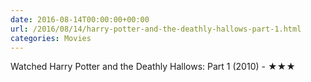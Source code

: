 ```yaml
---
date: 2016-08-14T00:00:00+00:00
url: /2016/08/14/harry-potter-and-the-deathly-hallows-part-1.html
categories: Movies
---
```

Watched Harry Potter and the Deathly Hallows: Part 1 (2010) - ★★★




